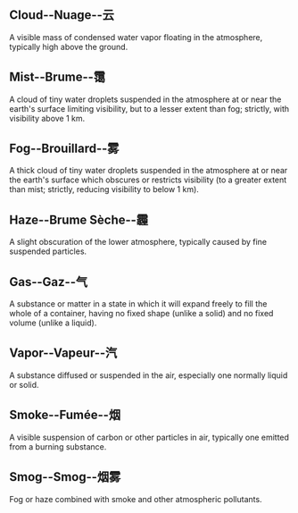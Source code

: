 ## Cloud--Nuage--云
A visible mass of condensed water vapor floating in the atmosphere, typically high above the ground.

## Mist--Brume--霭
A cloud of tiny water droplets suspended in the atmosphere at or near the earth's surface limiting visibility, but to a lesser extent than fog; strictly, with visibility above 1 km.

## Fog--Brouillard--雾
A thick cloud of tiny water droplets suspended in the atmosphere at or near the earth's surface which obscures or restricts visibility (to a greater extent than mist; strictly, reducing visibility to below 1 km).

## Haze--Brume Sèche--霾
A slight obscuration of the lower atmosphere, typically caused by fine suspended particles.

## Gas--Gaz--气
A substance or matter in a state in which it will expand freely to fill the whole of a container, having no fixed shape (unlike a solid) and no fixed volume (unlike a liquid).

## Vapor--Vapeur--汽
A substance diffused or suspended in the air, especially one normally liquid or solid.

## Smoke--Fumée--烟
A visible suspension of carbon or other particles in air, typically one emitted from a burning substance.

## Smog--Smog--烟雾
Fog or haze combined with smoke and other atmospheric pollutants.
